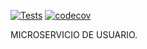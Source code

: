 [![Tests](https://github.com/rodrigoArceUnrn/user-service/actions/workflows/maven.yml/badge.svg?event=push)](https://github.com/rodrigoArceUnrn/user-service/actions/workflows/maven.yml) [![codecov](https://codecov.io/gh/rodrigoArceUnrn/user-service/graph/badge.svg?token=RHN82TL6MX)](https://codecov.io/gh/rodrigoArceUnrn/user-service)



MICROSERVICIO DE USUARIO.
